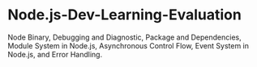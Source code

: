 # Node.js-Dev-Learning-Evaluation
Node Binary, Debugging and Diagnostic, Package and Dependencies, Module System in Node.js, Asynchronous Control Flow, Event System in Node.js, and Error Handling.
